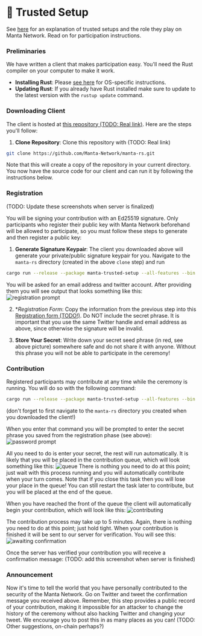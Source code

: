 # 🔗 Trusted Setup

See [here](../concepts/TrustedSetup.md) for an explanation of trusted setups and the role they play on Manta Network.  Read on for participation instructions.

### Preliminaries
We have written a client that makes participation easy. You'll need the Rust compiler on your computer to make it work.
* **Installing Rust**: Please [see here](https://www.rust-lang.org/tools/install) for OS-specific instructions.
* **Updating Rust**: If you already have Rust installed make sure to update to the latest version with the `rustup update` command.

### Downloading Client
The client is hosted at [this repository (TODO: Real link)](https://github.com/Manta-Network/manta-rs). Here are the steps you'll follow:
1. **Clone Repository**: Clone this repository with (TODO: Real link)
```sh
git clone https://github.com/Manta-Network/manta-rs.git
```
Note that this will create a copy of the repository in your current directory. You now have the source code for our client and can run it by following the instructions below.

### Registration
(TODO: Update these screenshots when server is finalized)

You will be signing your contribution with an Ed25519 signature. Only participants who register their public key with Manta Network beforehand will be allowed to participate, so you must follow these steps to generate and then register a public key:
1. **Generate Signature Keypair**: The client you downloaded above will generate your private/public signature keypair for you. Navigate to the `manta-rs` directory (created in the above `clone` step) and run
```sh
cargo run --release --package manta-trusted-setup --all-features --bin groth16_phase2_client -- https://ceremony.manta.network register
```
You will be asked for an email address and twitter account.  After providing them you will see output that looks something like this:
![registration prompt](./resources/client_register_prompts.png)

2. **Registration Form*: Copy the information from the previous step into this [Registration form (TODO!)](https://4z64on4g0gg.typeform.com/to/N7afxPaU).  Do NOT include the secret phrase. It is important that you use the same Twitter handle and email address as above, since otherwise the signature will be invalid.

3. **Store Your Secret**: Write down your secret seed phrase (in red, see above picture) somewhere safe and do not share it with anyone. Without this phrase you will not be able to participate in the ceremony!

### Contribution
Registered participants may contribute at any time while the ceremony is running. You will do so with the following command:
```sh
cargo run --release --package manta-trusted-setup --all-features --bin groth16_phase2_client -- https://ceremony.manta.network contribute
```
(don't forget to first navigate to the `manta-rs` directory you created when you downloaded the client!)

When you enter that command you will be prompted to enter the secret phrase you saved from the registration phase (see above):
![password prompt](./resources/client_welcome.png)

All you need to do is enter your secret, the rest will run automatically.  It is likely that you will be placed in the contribution queue, which will look something like this:
![queue](./resources/client_queue.png)
There is nothing you need to do at this point; just wait with this process running and you will automatically contribute when your turn comes. Note that if you close this task then you will lose your place in the queue! You can still restart the task later to contribute, but you will be placed at the end of the queue.

When you have reached the front of the queue the client will automatically begin your contribution, which will look like this:
![contributing](./resources/client_contributing.png)

The contribution process may take up to 5 minutes. Again, there is nothing you need to do at this point; just hold tight. When your contribution is finished it will be sent to our  server for verification.  You will see this:
![awaiting confirmation](./resources/client_await_confirmation.png)

Once the server has verified your contribution you will receive a confirmation message: (TODO: add this screenshot when server is finished)

### Announcement
Now it's time to tell the world that you have personally contributed to the security of the Manta Network.  Go on Twitter and tweet the confirmation message you received above.  Remember, this step provides a public record of your contribution, making it impossible for an attacker to change the history of the ceremony without also hacking Twitter and changing your tweet.  We encourage you to post this in as many places as you can! (TODO: Other suggestions, on-chain perhaps?)